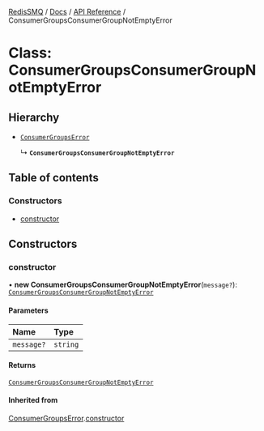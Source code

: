 [RedisSMQ](../../../README.md) / [Docs](../../README.md) / [API Reference](../README.md) / ConsumerGroupsConsumerGroupNotEmptyError

# Class: ConsumerGroupsConsumerGroupNotEmptyError

## Hierarchy

- [`ConsumerGroupsError`](ConsumerGroupsError.md)

  ↳ **`ConsumerGroupsConsumerGroupNotEmptyError`**

## Table of contents

### Constructors

- [constructor](ConsumerGroupsConsumerGroupNotEmptyError.md#constructor)

## Constructors

### constructor

• **new ConsumerGroupsConsumerGroupNotEmptyError**(`message?`): [`ConsumerGroupsConsumerGroupNotEmptyError`](ConsumerGroupsConsumerGroupNotEmptyError.md)

#### Parameters

| Name | Type |
| :------ | :------ |
| `message?` | `string` |

#### Returns

[`ConsumerGroupsConsumerGroupNotEmptyError`](ConsumerGroupsConsumerGroupNotEmptyError.md)

#### Inherited from

[ConsumerGroupsError](ConsumerGroupsError.md).[constructor](ConsumerGroupsError.md#constructor)
